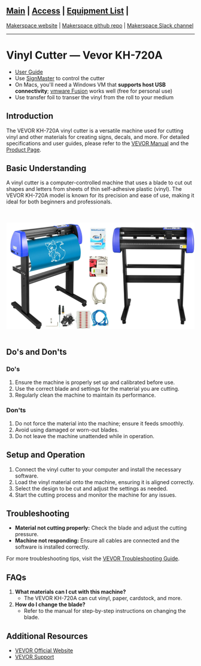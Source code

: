 ## [Main](README.md) | [Access](access.md) | [Equipment List](equipment.md) |

[Makerspace website](https://codeuniversity.github.io/makerspace/) |
[Makerspace github repo](https://github.com/codeuniversity/makerspace/) | [Makerspace Slack channel](https://codeuniversity.slack.com/archives/C011CN2SMFY)

---

# Vinyl Cutter — Vevor KH-720A

- [User Guide](https://d2v0huudrf11kh.cloudfront.net/1619602834849.pdf)
- Use [SignMaster](https://www.signmaster.software/) to control the cutter
- On Macs, you'll need a Windows VM that **supports host USB connectivity**; [vmware Fusion](https://www.vmware.com/products/desktop-hypervisor/workstation-and-fusion) works well (free for personal use)
- Use transfer foil to transer the vinyl from the roll to your medium

## Introduction

The VEVOR KH-720A vinyl cutter is a versatile machine used for cutting vinyl and other materials for creating signs, decals, and more. For detailed specifications and user guides, please refer to the [VEVOR Manual](https://www.vevor.com/diy-ideas/vinyl-cutter-manual-guide-pdf/) and the [Product Page](https://eur.vevor.com/vinyl-cutter-c_11151/vevor-vinyl-cutter-720mm-vinyl-plotter-led-guide-light-signcutlabel-maker-p_010471543700).

## Basic Understanding

A vinyl cutter is a computer-controlled machine that uses a blade to cut out shapes and letters from sheets of thin self-adhesive plastic (vinyl). The VEVOR KH-720A model is known for its precision and ease of use, making it ideal for both beginners and professionals.

<br><br>
![Vinyl Cutter](vinyl_cutter.webp)
<br><br>

## Do's and Don'ts

### Do's

1. Ensure the machine is properly set up and calibrated before use.
2. Use the correct blade and settings for the material you are cutting.
3. Regularly clean the machine to maintain its performance.

### Don'ts

1. Do not force the material into the machine; ensure it feeds smoothly.
2. Avoid using damaged or worn-out blades.
3. Do not leave the machine unattended while in operation.

## Setup and Operation

1. Connect the vinyl cutter to your computer and install the necessary software.
2. Load the vinyl material onto the machine, ensuring it is aligned correctly.
3. Select the design to be cut and adjust the settings as needed.
4. Start the cutting process and monitor the machine for any issues.

## Troubleshooting

- **Material not cutting properly:** Check the blade and adjust the cutting pressure.
- **Machine not responding:** Ensure all cables are connected and the software is installed correctly.

For more troubleshooting tips, visit the [VEVOR Troubleshooting Guide](https://www.vevor.com/diy-ideas/vinyl-cutter-manual-guide-pdf/).

## FAQs

1. **What materials can I cut with this machine?**
   - The VEVOR KH-720A can cut vinyl, paper, cardstock, and more.
2. **How do I change the blade?**
   - Refer to the manual for step-by-step instructions on changing the blade.

## Additional Resources

- [VEVOR Official Website](https://www.vevor.com)
- [VEVOR Support](https://www.vevor.com/support)

